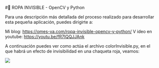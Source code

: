 #👚 ROPA INVISIBLE - OpenCV y Python

Para una descripción más detallada del proceso realizado para desarrollar esta pequeña aplicación, puedes dirigirte a:

Mi blog: https://omes-va.com/ropa-invisible-opencv-y-python/
V
ideo en youtube: https://youtu.be/fR7IQQJJAnk

A continuación puedes ver como actúa el archivo colorInvisible.py, en el que habrá un efecto de invisibilidad en una chaqueta
roja, veamos:

![](ropaInvisible.gif)
